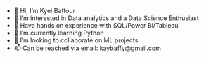 - 👋 Hi, I’m Kyei Baffour 
- 👀 I’m interested in Data analytics and a Data Science Enthusiast 
- 📂  Have hands on experience with SQL/Power Bi/Tableau
- 🌱 I’m currently learning Python
- 💞️ I’m looking to collaborate on ML projects 
- 📫 Can be reached via email: kaybaffy@gmail.com

<!---
Baffy0/Baffy0 is a ✨ special ✨ repository because its `README.md` (this file) appears on your GitHub profile.
You can click the Preview link to take a look at your changes.
--->
